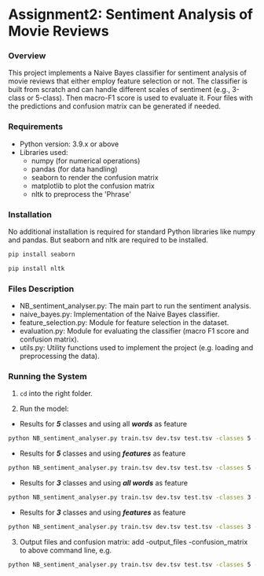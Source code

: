 # Assignment2: Sentiment Analysis of Movie Reviews
### Overview
This project implements a Naive Bayes classifier for sentiment analysis of movie reviews that either employ feature selection or not. The classifier is built from scratch and can handle different scales of sentiment (e.g., 3-class or 5-class). Then macro-F1 score is used to evaluate it. Four files with the predictions and confusion matrix can be generated if needed.


### Requirements
- Python version: 3.9.x or above
- Libraries used:
  - numpy (for numerical operations)
  - pandas (for data handling)
  - seaborn to render the confusion matrix
  - matplotlib to plot the confusion matrix
  - nltk to preprocess the 'Phrase'


### Installation
No additional installation is required for standard Python libraries like numpy and pandas. But seaborn and nltk are required to be installed.

```bash
pip install seaborn
```

```bash
pip install nltk
```


### Files Description
- NB_sentiment_analyser.py: The main part to run the sentiment analysis.
- naive_bayes.py: Implementation of the Naive Bayes classifier.
- feature_selection.py: Module for feature selection in the dataset.
- evaluation.py: Module for evaluating the classifier (macro F1 score and confusion matrix).
- utils.py: Utility functions used to implement the project (e.g. loading and preprocessing the data).


### Running the System

1. ``cd`` into the right folder.

2. Run the model:
- Results for ***5*** classes and using all ***words*** as feature
```bash
python NB_sentiment_analyser.py train.tsv dev.tsv test.tsv -classes 5 -features all_words
```

- Results for ***5*** classes and using ***features*** as feature
```bash
python NB_sentiment_analyser.py train.tsv dev.tsv test.tsv -classes 5 -features features
```

- Results for ***3*** classes and using ***all words*** as feature
```bash
python NB_sentiment_analyser.py train.tsv dev.tsv test.tsv -classes 3 -features all_words
```

- Results for ***3*** classes and using ***features*** as feature
```bash
python NB_sentiment_analyser.py train.tsv dev.tsv test.tsv -classes 3 -features features
```

3. Output files and confusion matrix:
add -output_files -confusion_matrix to above command line, e.g.
```bash
python NB_sentiment_analyser.py train.tsv dev.tsv test.tsv -classes 5 -features all_words -output_files -confusion_matrix
```


